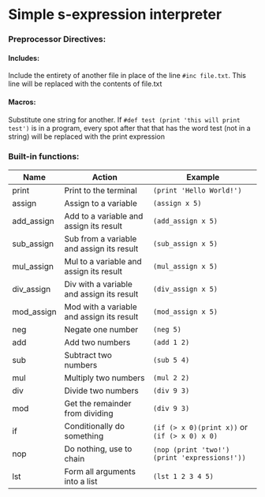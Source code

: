 # Simple s-expression interpreter

### Preprocessor Directives:

#### Includes:

Include the entirety of another file in place of the line
`#inc file.txt`.
This line will be replaced with the contents of file.txt

#### Macros:

Substitute one string for another. If
`#def test (print 'this will print test')`
is in a program, every spot after that that has the word test (not in a string)
will be replaced with the print expression

### Built-in functions:

Name        | Action                                | Example
------------|---------------------------------------|-------------------------
print       | Print to the terminal                     | `(print 'Hello World!')`
assign      | Assign to a variable                      | `(assign x 5)`
add\_assign | Add to a variable and assign its result   | `(add_assign x 5)`
sub\_assign | Sub from a variable and assign its result | `(sub_assign x 5)`
mul\_assign | Mul to a variable and assign its result   | `(mul_assign x 5)`
div\_assign | Div with a variable and assign its result | `(div_assign x 5)`
mod\_assign | Mod with a variable and assign its result | `(mod_assign x 5)`
neg         | Negate one number                         | `(neg 5)`
add         | Add two numbers                           | `(add 1 2)`
sub         | Subtract two numbers                      | `(sub 5 4)`
mul         | Multiply two numbers                      | `(mul 2 2)`
div         | Divide two numbers                        | `(div 9 3)`
mod         | Get the remainder from dividing           | `(div 9 3)`
if          | Conditionally do something                | `(if (> x 0)(print x))` or `(if (> x 0) x 0)`
nop         | Do nothing, use to chain                  | `(nop (print 'two!') (print 'expressions!'))`
lst         | Form all arguments into a list            | `(lst 1 2 3 4 5)`
